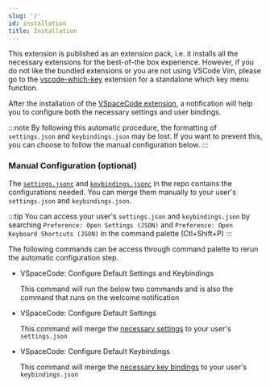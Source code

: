 ```yaml
---
slug: '/'
id: installation
title: Installation
---
```


This extension is published as an extension pack, i.e. it installs all the necessary extensions for the best-of-the box experience.
However, if you do not like the bundled extensions or you are not using VSCode Vim, please go to the
[vscode-which-key](https://github.com/VSpaceCode/vscode-which-key) extension for a standalone which key menu function.

After the installation of the [VSpaceCode extension](https://marketplace.visualstudio.com/items?itemName=VSpaceCode.vspacecode), a notification will help you to configure both the necessary settings and user bindings.

:::note
By following this automatic procedure, the formatting of `settings.json` and `keybindings.json` may be lost.
If you want to prevent this, you can choose to follow the manual configuration below.
:::

### Manual Configuration (optional)

The [`settings.jsonc`][settings] and [`keybindings.jsonc`][keybindings] in the repo contains the configurations needed. You can merge them manually to your user's `settings.json` and `keybindings.json`.

:::tip
You can access your user's `settings.json` and `keybindings.json` by searching `Preference: Open Settings (JSON)` and `Preference: Open Keyboard Shortcuts (JSON)` in the command palette (Ctl+Shift+P)
:::

The following commands can be access through command palette to rerun the automatic configuration step.

- VSpaceCode: Configure Default Settings and Keybindings

  This command will run the below two commands and is also the command that runs on the welcome notification

- VSpaceCode: Configure Default Settings

  This command will merge the [necessary settings][settings] to your user's `settings.json`

- VSpaceCode: Configure Default Keybindings

  This command will merge the [necessary key bindings][keybindings] to your user's `keybindings.json`

[settings]: https://github.com/VSpaceCode/VSpaceCode/blob/master/src/settings.jsonc
[keybindings]: https://github.com/VSpaceCode/VSpaceCode/blob/master/src/keybindings.jsonc
